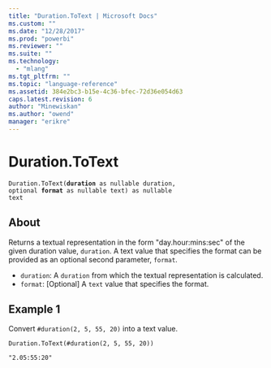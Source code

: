```yaml
---
title: "Duration.ToText | Microsoft Docs"
ms.custom: ""
ms.date: "12/28/2017"
ms.prod: "powerbi"
ms.reviewer: ""
ms.suite: ""
ms.technology: 
  - "mlang"
ms.tgt_pltfrm: ""
ms.topic: "language-reference"
ms.assetid: 384e2bc3-b15e-4c36-bfec-72d36e054d63
caps.latest.revision: 6
author: "Minewiskan"
ms.author: "owend"
manager: "erikre"
---
```

# Duration.ToText
<code>Duration.ToText(**duration** as nullable duration, optional **format** as nullable text) as nullable text</code>

## About
Returns a textual representation in the form "day.hour:mins:sec" of the given duration value, <code>duration</code>. A text value that specifies the format can be provided as an optional second parameter, <code>format</code>. 

-    <code>duration</code>: A <code>duration</code> from which the textual representation is calculated.
-    <code>format</code>: [Optional] A <code>text</code> value that specifies the format.

## Example 1

Convert <code>#duration(2, 5, 55, 20)</code> into a text value.

```
Duration.ToText(#duration(2, 5, 55, 20))
```


```
"2.05:55:20"
```

